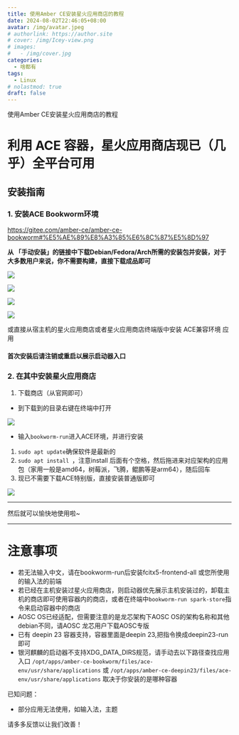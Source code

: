 ```yaml
---
title: 使用Amber CE安装星火应用商店的教程
date: 2024-08-02T22:46:05+08:00
avatar: /img/avatar.jpeg
# authorlink: https://author.site
# cover: /img/Icey-view.png
# images:
#   - /img/cover.jpg
categories:
  - 啥都有
tags:
  - Linux
# nolastmod: true
draft: false
---
```


使用Amber CE安装星火应用商店的教程

<!--more-->


# 利用 ACE 容器，星火应用商店现已（几乎）全平台可用

## 安装指南

### 1. 安装ACE Bookworm环境

https://gitee.com/amber-ce/amber-ce-bookworm#%E5%AE%89%E8%A3%85%E6%8C%87%E5%8D%97

**从 「手动安装」的链接中下载Debian/Fedora/Arch所需的安装包并安装，对于大多数用户来说，你不需要构建，直接下载成品即可**

![](https://bbs.spark-app.store/assets/files/2024-11-28/1732814515-626882-1732814331824.png)

![](https://bbs.spark-app.store/assets/files/2024-11-28/1732814526-867548-1732814350340.png)

![](https://bbs.spark-app.store/assets/files/2024-11-28/1732814647-713262-76af9417-159f-4de2-af77-e61fb7abbeab.png)

![](https://bbs.spark-app.store/assets/files/2024-11-28/1732814736-809583-a888adee-4c2e-4b33-abd9-93c657df0a51.png)


或直接从宿主机的星火应用商店或者星火应用商店终端版中安装 ACE兼容环境 应用

#### 首次安装后请注销或重启以展示启动器入口

### 2. 在其中安装星火应用商店



1. 下载商店（从官网即可）

* 到下载到的目录右键在终端中打开

![](https://bbs.spark-app.store/assets/files/2023-12-12/1702393570-39331-50b96148-d3d4-4796-b2d6-9e19acb55bc1.png)

* 输入`bookworm-run`进入ACE环境，并进行安装

1. `sudo apt update`确保软件是最新的
2. `sudo apt install `，注意install 后面有个空格，然后拖进来对应架构的应用包（家用一般是amd64，树莓派，飞腾，鲲鹏等是arm64），随后回车
3. 现已不需要下载ACE特别版，直接安装普通版即可

![](https://bbs.spark-app.store/assets/files/2023-12-12/1702393896-412459-3d5385c2-992e-48fb-82ab-33054750e1ed.png)

---

然后就可以愉快地使用啦~

---
# 注意事项


* 若无法输入中文，请在bookworm-run后安装fcitx5-frontend-all 或您所使用的输入法的前端
* 若已经在主机安装过星火应用商店，则启动器优先展示主机安装过的，卸载主机的商店即可使用容器内的商店，或者在终端中`bookworm-run spark-store`指令来启动容器中的商店
* AOSC OS已经适配，但需要注意的是龙芯架构下AOSC OS的架构名称和其他debian不同，请AOSC 龙芯用户下载AOSC专版
* 已有 deepin 23 容器支持，容器里面是deepin 23,把指令换成deepin23-run即可
* 银河麒麟的启动器不支持XDG_DATA_DIRS规范，请手动去以下路径查找应用入口
`/opt/apps/amber-ce-bookworm/files/ace-env/usr/share/applications` 或 `/opt/apps/amber-ce-deepin23/files/ace-env/usr/share/applications` 取决于你安装的是哪种容器

已知问题：

* 部分应用无法使用，如输入法，主题

请多多反馈以让我们改善！
